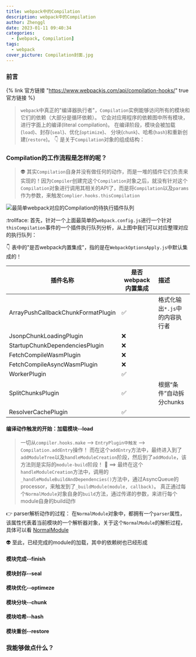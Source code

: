 ```yaml
---
title: webpack中的Compilation
description: webpack中的Compilation
author: Zhenggl
date: 2023-01-11 09:40:34
categories:
  - [webpack, Compilation]
tags:
  - webpack
cover_picture: Compilation封面.jpg
---
```


### 前言
{% link 官方链接 "https://www.webpackjs.com/api/compilation-hooks/" true 官方链接 %}
> `webpack`中真正的"编译器执行者"，`Compilation`实例能够访问所有的模块和它们的依赖（大部分是循环依赖）。 它会对应用程序的依赖图中所有模块， 进行字面上的编译(literal compilation)。 在编译阶段，模块会被加载(`load`)、封存(`seal`)、优化(`optimize`)、 分块(`chunk`)、哈希(`hash`)和重新创建(`restore`)。
> :point_down: 是关于`Compilation`对象的组成结构：

### Compilation的工作流程是怎样的呢？
> :alien: 其实`Compilation`自身并没有做任何的动作，而是一堆的插件它们负责来实现的！因为`Compiler`创建完这个`Compilation`对象之后，就没有针对这个`Compilation`对象进行调用其相关的API了，而是将`Compilation`以及`params`作为参数，来触发`Complier.hooks.thisCompilation`

![最简单webpack对应的Compilation的待执行插件队列](最简单webpack对应的Compilation的待执行插件队列.png)

:trollface: 首先，针对一个上面最简单的`webpack.config.js`进行一个针对`thisCompilation`事件的一个插件执行队列分析，从上图中我们可以对应整理对应的执行队列：

:point_down: 表中的"是否webpack内置集成"，指的是在`WebpackOptionsApply.js`中默认集成的！

| 插件名称 | 是否webpack内置集成 | 描述 |
|---|---|:---|
| ArrayPushCallbackChunkFormatPlugin | :white_check_mark: | 格式化输出`*.js`中的内容执行者 |
| JsonpChunkLoadingPlugin | :x: |  |
| StartupChunkDependenciesPlugin | :x: |  |
| FetchCompileWasmPlugin | :x: |  |
| FetchCompileAsyncWasmPlugin | :x: |  |
| WorkerPlugin | :white_check_mark: |  |
| SplitChunksPlugin | :white_check_mark: | 根据“条件”自动拆分chunks |
| ResolverCachePlugin | :white_check_mark: |  |

#### 编译动作触发的开始：加载模块--load
> 一切从`compiler.hooks.make` --> `EntryPlugin中触发` --> `Compilation.addEntry`操作！
> 而在这个`addEntry`方法中，最终进入到了`addModuleTree`以及`handleModuleCreation`阶段，然后到了`addModule`，该方法则是实际的`module-build`阶段！
> :stars: ==> 最终在这个`handleModuleCreation`方法中，调用的`_handleModuleBuildAndDependencies()`方法中，通过AsyncQueue的processor，来触发到了`_buildModule(module, callback)`。
> 真正通过每个`NormalModule`对象自身的`build`方法，通过传递的参数，来进行每个module自身的build动作

:point_right: parser解析动作的过程：
在`NormalModule`对象中，都拥有一个`parser`属性，该属性代表着当前模块的一个解析器对象，关于这个`NormalModule`的解析过程，具体可以看 [NormalModule](/2023/01/29/module-and-its-children/#NormalModule)

:alien: 至此，已经完成的module的加载，其中的依赖树也已经形成

#### 模块完成--finish

#### 模块封存--seal


#### 模块优化--optimeze

#### 模块分块--chunk

#### 模块哈希--hash

#### 模块重创--restore

### 我能够做点什么？


